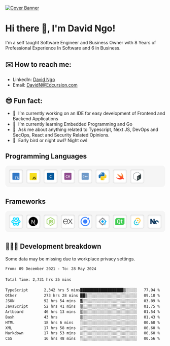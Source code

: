 [![Cover Banner](https://res.cloudinary.com/edcursion/image/upload/v1715731242/David%20Github/uvpes6dpzvlnc9w0f94z.png)](https://www.linkedin.com/in/-david-ngo)

# Hi there 👋, I'm David Ngo!

I'm a self taught Software Engineer and Business Owner with 8 Years of Professional Experience In
Software and 6 in Business.

## ✉️ How to reach me:

- LinkedIn: [David Ngo](https://www.linkedin.com/in/-david-ngo/)
- Email: [DavidN@Edcursion.com](mailto:DavidN@Edcursion.com)

## 😎 Fun fact:

- 🔭 &nbsp;I’m currently working on an IDE for easy development of Frontend and Backend Applications
- 🌱 &nbsp;I’m currently learning Embedded Programming and Go
- 💬 &nbsp;Ask me about anything related to Typescript, Next JS, DevOps and SecOps, React and
  Security Related Opinions.
- 🦉 &nbsp;Early bird or night owl? Night owl

## Programming Languages

![Experence](/assets/Programming.png)

## Frameworks

![Experence](/assets/Frameworks.png)

## 🧑🏻‍💻 **Development breakdown**

Some data may be missing due to workplace privacy settings.

<!--START_SECTION:waka-->

```txt
From: 09 December 2021 - To: 28 May 2024

Total Time: 2,731 hrs 35 mins

TypeScript       2,342 hrs 5 mins███████████████████▒░░░░░   77.94 %
Other            273 hrs 28 mins ██▒░░░░░░░░░░░░░░░░░░░░░░   09.10 %
JSON             92 hrs 54 mins  ▓░░░░░░░░░░░░░░░░░░░░░░░░   03.09 %
JavaScript       52 hrs 41 mins  ▒░░░░░░░░░░░░░░░░░░░░░░░░   01.75 %
Artboard         46 hrs 13 mins  ▒░░░░░░░░░░░░░░░░░░░░░░░░   01.54 %
Bash             43 hrs          ▒░░░░░░░░░░░░░░░░░░░░░░░░   01.43 %
HTML             18 hrs 6 mins   ░░░░░░░░░░░░░░░░░░░░░░░░░   00.60 %
XML              17 hrs 58 mins  ░░░░░░░░░░░░░░░░░░░░░░░░░   00.60 %
Markdown         17 hrs 53 mins  ░░░░░░░░░░░░░░░░░░░░░░░░░   00.60 %
CSS              16 hrs 48 mins  ░░░░░░░░░░░░░░░░░░░░░░░░░   00.56 %
```

<!--END_SECTION:waka-->
